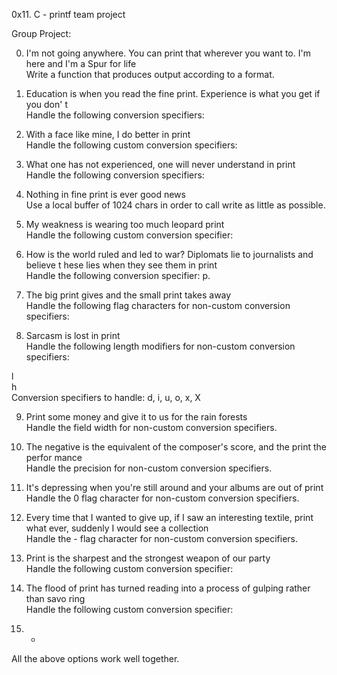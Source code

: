 0x11. C - printf team project

Group Project:                                                                      
                                                                                    
0. I'm not going anywhere. You can print that wherever you want to. I'm here and I'm
 a Spur for life                                                                    
 Write a function that produces output according to a format.                        
                                                                                     
                                                                                     
 1. Education is when you read the fine print. Experience is what you get if you don'
 t                                                                                   
 Handle the following conversion specifiers:

 2. With a face like mine, I do better in print                                      
 Handle the following custom conversion specifiers:                                  
                                                                                     
 3. What one has not experienced, one will never understand in print                 
 Handle the following conversion specifiers:                                         
                                                                                     
 4. Nothing in fine print is ever good news                                          
 Use a local buffer of 1024 chars in order to call write as little as possible.      
                                                                                     
 5. My weakness is wearing too much leopard print                                    
 Handle the following custom conversion specifier:                                   
                                                                                     
 6. How is the world ruled and led to war? Diplomats lie to journalists and believe t
 hese lies when they see them in print                                               
 Handle the following conversion specifier: p.                                       
                                                                                     
 7. The big print gives and the small print takes away                               
 Handle the following flag characters for non-custom conversion specifiers:          
                                                                                     
 8. Sarcasm is lost in print                                                         
 Handle the following length modifiers for non-custom conversion specifiers:         
                                                                                     
 l                                                                                   
 h                                                                                   
 Conversion specifiers to handle: d, i, u, o, x, X                                   
                                                                                     
 9. Print some money and give it to us for the rain forests                          
 Handle the field width for non-custom conversion specifiers.                        
                                                                                     
 10. The negative is the equivalent of the composer's score, and the print the perfor
 mance                                                                               
 Handle the precision for non-custom conversion specifiers.                          
                                                                                     
 11. It's depressing when you're still around and your albums are out of print       
 Handle the 0 flag character for non-custom conversion specifiers.                   
                                                                                     
 12. Every time that I wanted to give up, if I saw an interesting textile, print what
  ever, suddenly I would see a collection                                            
  Handle the - flag character for non-custom conversion specifiers.                   
                                                                                      
  13. Print is the sharpest and the strongest weapon of our party                     
  Handle the following custom conversion specifier:                                   
                                                                                      
  14. The flood of print has turned reading into a process of gulping rather than savo
  ring                                                                                
  Handle the following custom conversion specifier:                                   
                                                                                      
  15. *                                                                               
  All the above options work well together.

